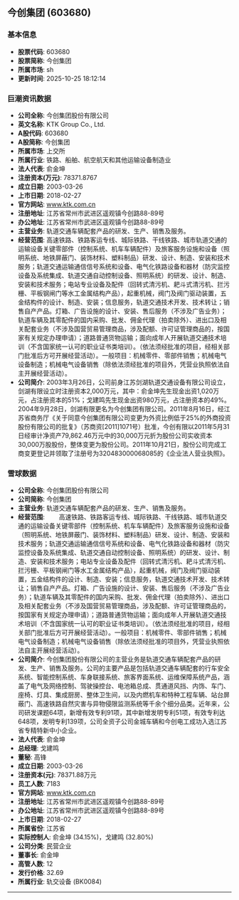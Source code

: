 ## 今创集团 (603680)

### 基本信息

- **股票代码**: 603680
- **股票简称**: 今创集团
- **所属市场**: sh
- **更新时间**: 2025-10-25 18:12:14

### 巨潮资讯数据

- **公司全称**: 今创集团股份有限公司
- **英文名称**: KTK Group Co., Ltd.
- **A股代码**: 603680
- **A股简称**: 今创集团
- **所属市场**: 上交所
- **所属行业**: 铁路、船舶、航空航天和其他运输设备制造业
- **法人代表**: 俞金坤
- **注册资本(万元)**: 78371.8767
- **成立日期**: 2003-03-26
- **上市日期**: 2018-02-27
- **官方网站**: www.ktk.com.cn
- **注册地址**: 江苏省常州市武进区遥观镇今创路88-89号
- **办公地址**: 江苏省常州市武进区遥观镇今创路88-89号
- **主营业务**: 轨道交通车辆配套产品的研发、生产、销售及服务。
- **经营范围**: 高速铁路、铁路客运专线、城际铁路、干线铁路、城市轨道交通的运输设备关键零部件（控制系统、机车车辆配件）及旅客服务设施和设备（照明系统、地铁屏蔽门、装饰材料、塑料制品）研发、设计、制造、安装和技术服务；轨道交通运输通信信号系统和设备、电气化铁路设备和器材（防灾监控设备及系统集成、轨道交通自动控制设备、照明系统）的研发、设计、制造、安装和技术服务；电站专业设备及配件（回转式清污机、耙斗式清污机、拦污栅、平板钢闸门等水工金属结构产品），起重机械，阀门及阀门驱动装置，五金结构件的设计、制造、安装；信息服务，轨道交通技术开发、技术转让；销售自产产品。灯箱、广告设施的设计、安装、售后服务（不涉及广告业务）；轨道车辆及其零配件的国内采购、批发、佣金代理（拍卖除外）、进出口及相关配套业务（不涉及国营贸易管理商品，涉及配额、许可证管理商品的，按国家有关规定办理申请）；道路普通货物运输；面向成年人开展轨道交通技术培训（不含国家统一认可的职业证书类培训）。（依法须经批准的项目，经相关部门批准后方可开展经营活动）。一般项目：机械零件、零部件销售；机械电气设备制造；机械电气设备销售（除依法须经批准的项目外，凭营业执照依法自主开展经营活动）。
- **公司简介**: 2003年3月26日，公司前身江苏剑湖轨道交通设备有限公司设立，剑湖有限设立时注册资本2,000万元，其中：俞金坤先生现金出资1,020万元，占注册资本的51%；戈建鸣先生现金出资980万元，占注册资本的49%。2004年9月28日，剑湖有限更名为今创集团有限公司。2011年8月16日，经江苏省商务厅《关于同意今创集团有限公司变更为外资比例低于25%的外商投资股份有限公司的批复》（苏商资[2011]1071号）批准，今创有限以2011年5月31日经审计净资产79,862.46万元中的30,000万元折为股份公司实收资本30,000万股股份，整体变更为股份公司。2011年10月21日，股份公司完成工商变更登记并领取了注册号为320483000068085的《企业法人营业执照》。

### 雪球数据

- **公司全称**: 今创集团股份有限公司
- **公司简称**: 今创集团
- **主营业务**: 轨道交通车辆配套产品的研发、生产、销售及服务。
- **经营范围**: 　　高速铁路、铁路客运专线、城际铁路、干线铁路、城市轨道交通的运输设备关键零部件（控制系统、机车车辆配件）及旅客服务设施和设备（照明系统、地铁屏蔽门、装饰材料、塑料制品）研发、设计、制造、安装和技术服务；轨道交通运输通信信号系统和设备、电气化铁路设备和器材（防灾监控设备及系统集成、轨道交通自动控制设备、照明系统）的研发、设计、制造、安装和技术服务；电站专业设备及配件（回转式清污机、耙斗式清污机、拦污栅、平板钢闸门等水工金属结构产品），起重机械，阀门及阀门驱动装置，五金结构件的设计、制造、安装；信息服务，轨道交通技术开发、技术转让；销售自产产品。灯箱、广告设施的设计、安装、售后服务（不涉及广告业务）；轨道车辆及其零配件的国内采购、批发、佣金代理（拍卖除外）、进出口及相关配套业务（不涉及国营贸易管理商品，涉及配额、许可证管理商品的，按国家有关规定办理申请）；道路普通货物运输；面向成年人开展轨道交通技术培训（不含国家统一认可的职业证书类培训）。（依法须经批准的项目，经相关部门批准后方可开展经营活动）。一般项目：机械零件、零部件销售；机械电气设备制造；机械电气设备销售（除依法须经批准的项目外，凭营业执照依法自主开展经营活动）。
- **公司简介**: 今创集团股份有限公司的主营业务是轨道交通车辆配套产品的研发、生产、销售及服务。公司的主要产品是包括轨道交通车辆配套的行车安全系统、智能控制系统、车身联接系统、旅客界面系统、运维保障系统产品，涵盖了电气及网络控制、驾驶操控台、电池箱总成、贯通道风挡、内饰、车门、座椅、灯具、集成厨房、整体卫生间，以及内燃机车和特种工程车辆、站台屏蔽门、高速铁路自然灾害与异物侵限监测系统等千余个细分品类。近年来，公司研发课题64项，新增有效专利91项，其中新增发明专利51项，有效专利达648项，发明专利139项，公司全资子公司金城车辆和今创电工成功入选江苏省专精特新中小企业。
- **法人代表**: 俞金坤
- **总经理**: 戈建鸣
- **董秘**: 高锋
- **成立日期**: 2003-03-26
- **注册资本(元)**: 78371.88万元
- **员工人数**: 7183
- **官方网站**: www.ktk.com.cn
- **注册地址**: 江苏省常州市武进区遥观镇今创路88-89号
- **办公地址**: 江苏省常州市武进区遥观镇今创路88-89号
- **上市日期**: 2018-02-27
- **所属省份**: 江苏省
- **实际控制人**: 俞金坤 (34.15%)，戈建鸣 (32.80%)
- **公司分类**: 民营企业
- **董事长**: 俞金坤
- **高管人数**: 12
- **发行价格**: 32.69
- **所属行业**: 轨交设备 (BK0084)

---